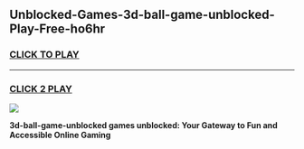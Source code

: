
## Unblocked-Games-3d-ball-game-unblocked-Play-Free-ho6hr
<h3>
<a href="https://premium76.site?title=3d-ball-game-unblocked&ref=10A">CLICK TO PLAY</a></h3>
<hr>

<h3>
<a href="https://premium76.site?title=3d-ball-game-unblocked&ref=10A">CLICK 2 PLAY</a>
  
</h3>

<a href="https://premium76.site?title=3d-ball-game-unblocked&ref=10A"><img src="https://clearcache.store/games.png"></a>


**3d-ball-game-unblocked games unblocked: Your Gateway to Fun and Accessible Online Gaming**
